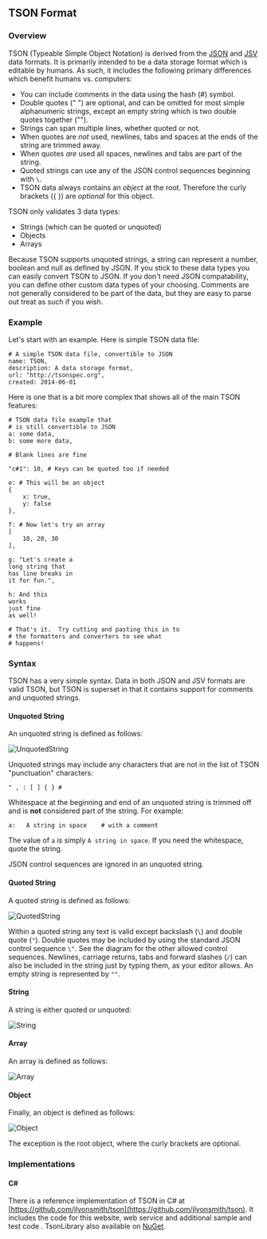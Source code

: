 ## TSON Format

### Overview

TSON (Typeable Simple Object Notation) is derived from the [JSON](http://www.json.org/) and [JSV](http://mono.servicestack.net/mythz_blog/?p=176) data formats.  It is primarily intended to be a data storage format which is editable by humans.  As such, it includes the following primary differences which benefit humans vs. computers:

- You can include comments in the data using the hash (#) symbol.
- Double quotes (" ") are optional, and can be omitted for most simple alphanumeric strings, except an empty string which is two double quotes together ("").
- Strings can span multiple lines, whether quoted or not.
- When quotes are _not_ used, newlines, tabs and spaces at the ends of the string are trimmed away.
- When quotes _are_ used all spaces, newlines and tabs are part of the string. 
- Quoted strings can use any of the JSON control sequences beginning with `\`.
- TSON data always contains an _object_ at the root.  Therefore the curly brackets ({ }) are _optional_ for this object.

TSON only validates 3 data types:

- Strings (which can be quoted or unquoted)
- Objects
- Arrays

Because TSON supports unquoted strings, a string can represent a number, boolean and null as defined by JSON.  If you stick to these data types you can easily convert TSON to JSON.  If you don't need JSON compatability, you can define other custom data types of your choosing.  Comments are not generally considered to be part of the data, but they are easy to parse out treat as such if you wish.

### Example

Let's start with an example. Here is simple TSON data file:

    # A simple TSON data file, convertible to JSON
    name: TSON,
    description: A data storage format,
    url: "http://tsonspec.org",
    created: 2014-06-01

Here is one that is a bit more complex that shows all of the main TSON features:

    # TSON data file example that 
    # is still convertible to JSON
    a: some data,
    b: some more data,
    
    # Blank lines are fine
    
    "c#1": 10, # Keys can be quoted too if needed
    
    e: # This will be an object
    {
    	x: true,
    	y: false
    },
    
    f: # Now let's try an array
    [
    	10, 20, 30
    ],
    
    g: "Let's create a 
    long string that 
    has line breaks in 
    it for fun.",
    
    h: And this
    works 
    just fine 
    as well!
    
    # That's it.  Try cutting and pasting this in to
    # the formatters and converters to see what 
    # happens!
    
### Syntax

TSON has a very simple syntax.  Data in both JSON and JSV formats are valid TSON, but TSON is superset in that it contains support for comments and unquoted strings.

#### Unquoted String

An unquoted string is defined as follows:

![UnquotedString](images/UnquotedString.png)

Unquoted strings may include any characters that are not in the list of TSON "punctuation" characters:

    " , : [ ] { } #
    
Whitespace at the beginning and end of an unquoted string is trimmed off and is **not** considered part of the string.  For example:

    a:   A string in space    # with a comment
    
The value of `a` is simply `A string in space`.  If you need the whitespace, quote the string.

JSON control sequences are ignored in an unquoted string.

#### Quoted String

A quoted string is defined as follows:

![QuotedString](images/QuotedString.png)

Within a quoted string any text is valid except backslash (`\`) and double quote (`"`).  Double quotes may be included by using the standard JSON control sequence `\"`.  See the diagram for the other allowed control sequences.  Newlines, carriage returns, tabs and forward slashes (`/`) can also be included in the string just by typing them, as your editor allows.  An empty string is represented by  `""`.

#### String

A string is either quoted or unquoted:

![String](images/String.png)

#### Array

An array is defined as follows:

![Array](images/Array.png)

#### Object

Finally, an object is defined as follows:

![Object](images/Object.png)

The exception is the root object, where the curly brackets are optional.

### Implementations

#### C&#35;

There is a reference implementation of TSON in C# at [https://github.com/jlyonsmith/tson](https://github.com/jlyonsmith/tson).  It includes the code for this website, web service and additional sample and test code .  TsonLibrary also available on [NuGet](https://www.nuget.org/packages/TsonLibrary/).
